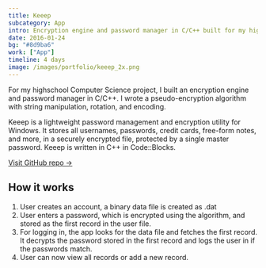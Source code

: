 ```yaml
---
title: Keeep
subcategory: App
intro: Encryption engine and password manager in C/C++ built for my highschool Computer Science class.
date: 2016-01-24
bg: "#8d9ba6"
work: ["App"]
timeline: 4 days
image: /images/portfolio/keeep_2x.png
---
```


For my highschool Computer Science project, I built an encryption engine and password manager in C/C++. I wrote a pseudo-encryption algorithm with string manipulation, rotation, and encoding.

Keeep is a lightweight password management and encryption utility for Windows. It stores all usernames, passwords, credit cards, free-form notes, and more, in a securely encrypted file, protected by a single master password. Keeep is written in C++ in Code::Blocks.

[Visit GitHub repo &rarr;](https://github.com/AnandChowdhary/keeep)

## How it works

1. User creates an account, a binary data file is created as <username>.dat
2. User enters a password, which is encrypted using the algorithm, and stored as the first record in the user file.
3. For logging in, the app looks for the data file and fetches the first record. It decrypts the password stored in the first record and logs the user in if the passwords match.
4. User can now view all records or add a new record.

<div class="two-images">
	<div><img alt="" src="/images/projects/keeep/1.jpg"></div>
	<div><img alt="" src="/images/projects/keeep/2.jpg"></div>
</div>
<div class="two-images">
	<div><img alt="" src="/images/projects/keeep/3.jpg"></div>
	<div><img alt="" src="/images/projects/keeep/4.jpg"></div>
</div>
<div class="two-images">
	<div><img alt="" src="/images/projects/keeep/5.jpg"></div>
	<div><img alt="" src="/images/projects/keeep/6.jpg"></div>
</div>
<div class="two-images">
	<div><img alt="" src="/images/projects/keeep/7.jpg"></div>
</div>